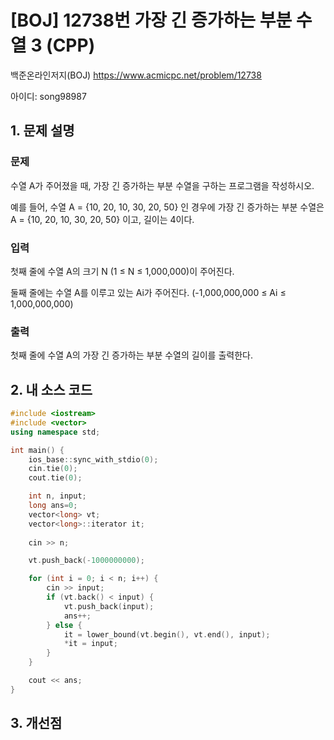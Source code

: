 # [BOJ] 12738번 가장 긴 증가하는 부분 수열 3 (CPP)


백준온라인저지(BOJ) https://www.acmicpc.net/problem/12738


아이디: song98987


## 1. 문제 설명

### 문제
수열 A가 주어졌을 때, 가장 긴 증가하는 부분 수열을 구하는 프로그램을 작성하시오.

예를 들어, 수열 A = {10, 20, 10, 30, 20, 50} 인 경우에 가장 긴 증가하는 부분 수열은 A = {10, 20, 10, 30, 20, 50} 이고, 길이는 4이다.

### 입력
첫째 줄에 수열 A의 크기 N (1 ≤ N ≤ 1,000,000)이 주어진다.

둘째 줄에는 수열 A를 이루고 있는 Ai가 주어진다. (-1,000,000,000 ≤ Ai ≤ 1,000,000,000)

### 출력
첫째 줄에 수열 A의 가장 긴 증가하는 부분 수열의 길이를 출력한다.

## 2. 내 소스 코드

```c++
#include <iostream>
#include <vector>
using namespace std;

int main() {
    ios_base::sync_with_stdio(0);
    cin.tie(0);
    cout.tie(0);

    int n, input;
    long ans=0;
    vector<long> vt;
    vector<long>::iterator it;
    
    cin >> n;

    vt.push_back(-1000000000);

    for (int i = 0; i < n; i++) {
        cin >> input;
        if (vt.back() < input) {
            vt.push_back(input);
            ans++;
        } else {
            it = lower_bound(vt.begin(), vt.end(), input);
            *it = input;
        }
    }

    cout << ans;
}
```

## 3. 개선점

